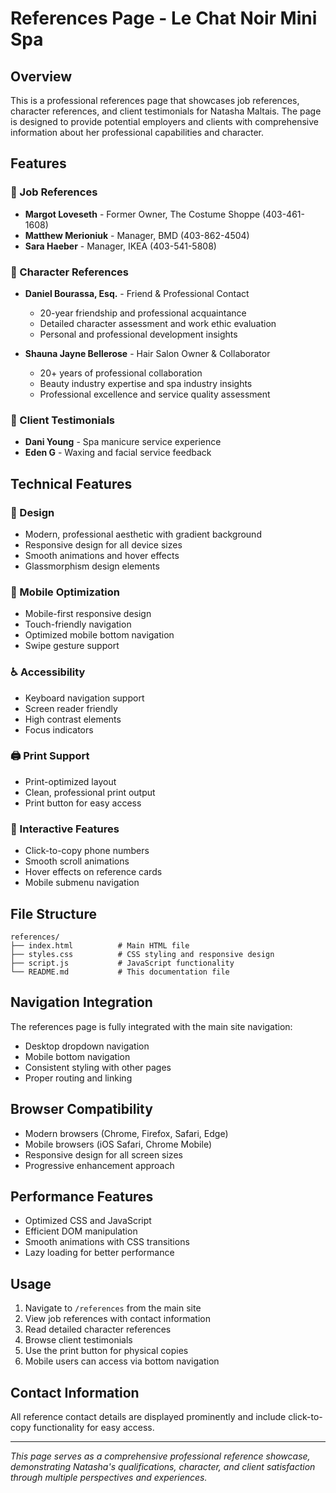 # References Page - Le Chat Noir Mini Spa

## Overview
This is a professional references page that showcases job references, character references, and client testimonials for Natasha Maltais. The page is designed to provide potential employers and clients with comprehensive information about her professional capabilities and character.

## Features

### 🏢 Job References
- **Margot Loveseth** - Former Owner, The Costume Shoppe (403-461-1608)
- **Matthew Merioniuk** - Manager, BMD (403-862-4504)
- **Sara Haeber** - Manager, IKEA (403-541-5808)

### 👥 Character References
- **Daniel Bourassa, Esq.** - Friend & Professional Contact
  - 20-year friendship and professional acquaintance
  - Detailed character assessment and work ethic evaluation
  - Personal and professional development insights

- **Shauna Jayne Bellerose** - Hair Salon Owner & Collaborator
  - 20+ years of professional collaboration
  - Beauty industry expertise and spa industry insights
  - Professional excellence and service quality assessment

### 💬 Client Testimonials
- **Dani Young** - Spa manicure service experience
- **Eden G** - Waxing and facial service feedback

## Technical Features

### 🎨 Design
- Modern, professional aesthetic with gradient background
- Responsive design for all device sizes
- Smooth animations and hover effects
- Glassmorphism design elements

### 📱 Mobile Optimization
- Mobile-first responsive design
- Touch-friendly navigation
- Optimized mobile bottom navigation
- Swipe gesture support

### ♿ Accessibility
- Keyboard navigation support
- Screen reader friendly
- High contrast elements
- Focus indicators

### 🖨️ Print Support
- Print-optimized layout
- Clean, professional print output
- Print button for easy access

### 🔧 Interactive Features
- Click-to-copy phone numbers
- Smooth scroll animations
- Hover effects on reference cards
- Mobile submenu navigation

## File Structure
```
references/
├── index.html          # Main HTML file
├── styles.css          # CSS styling and responsive design
├── script.js           # JavaScript functionality
└── README.md           # This documentation file
```

## Navigation Integration
The references page is fully integrated with the main site navigation:
- Desktop dropdown navigation
- Mobile bottom navigation
- Consistent styling with other pages
- Proper routing and linking

## Browser Compatibility
- Modern browsers (Chrome, Firefox, Safari, Edge)
- Mobile browsers (iOS Safari, Chrome Mobile)
- Responsive design for all screen sizes
- Progressive enhancement approach

## Performance Features
- Optimized CSS and JavaScript
- Efficient DOM manipulation
- Smooth animations with CSS transitions
- Lazy loading for better performance

## Usage
1. Navigate to `/references` from the main site
2. View job references with contact information
3. Read detailed character references
4. Browse client testimonials
5. Use the print button for physical copies
6. Mobile users can access via bottom navigation

## Contact Information
All reference contact details are displayed prominently and include click-to-copy functionality for easy access.

---

*This page serves as a comprehensive professional reference showcase, demonstrating Natasha's qualifications, character, and client satisfaction through multiple perspectives and experiences.*
